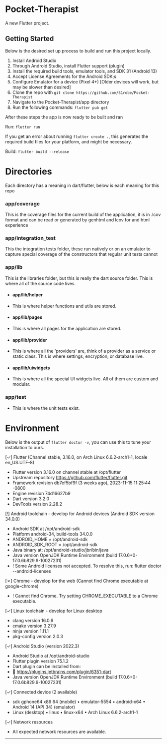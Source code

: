 # Pocket-Therapist

A new Flutter project.

## Getting Started
Below is the desired set up process to build and run this project locally.

1. Install Android Studio
2. Through Android Studio, install Flutter support (plugin)
3. Install the required build tools, emulator tools, and SDK 31 (Android 13)
4. Accept License Agreements for the Android SDK;s
5. Configure Emulator for a device (Pixel 4+) [Older devices will work, but may be slower than desired]
6. Clone the repo with `git clone https://github.com/S1robe/Pocket-Therapist`
7. Navigate to the Pocket-Therapist/app directory
8. Run the following commands: `flutter pub get`

After these steps the app is now ready to be built and ran

Run: `flutter run`

If you get an error about running `flutter create .`, this generates the required build files for your platform, and might be necessary.

Build: `flutter build --release`


# Directories
Each directory has a meaning in dart/flutter, below is each meaning for this repo

### app/coverage
This is the coverage files for the current build of the application, it is in .lcov format and can be read or generated by genhtml and lcov for and html experience

### app/integration_test
This the integration tests folder, these run natively or on an emulator to capture special coverage of the constructors that regular unit tests cannot

### app/lib
This is the libraries folder, but this is really the dart source folder. This is where all of the source code lives.

- #### app/lib/helper
- This is where helper functions and utils are stored.

- #### app/lib/pages
- This is where all pages for the application are stored.

- #### app/lib/provider
- This is where all the 'providers' are, think of a provider as a service or static class. This is where settings, encryption, or database live.

- #### app/lib/uiwidgets
- This is where all the special UI widgets live. All of them are custom and modular.

### app/test
- This is where the unit tests exist.

# Environment
Below is the output of `flutter doctor -v`, you can use this to tune your installation to ours.


[✓] Flutter (Channel stable, 3.16.0, on Arch Linux 6.6.2-arch1-1, locale en_US.UTF-8)
- Flutter version 3.16.0 on channel stable at /opt/flutter
- Upstream repository https://github.com/flutter/flutter.git
- Framework revision db7ef5bf9f (3 weeks ago), 2023-11-15 11:25:44 -0800
- Engine revision 74d16627b9
- Dart version 3.2.0
- DevTools version 2.28.2

[!] Android toolchain - develop for Android devices (Android SDK version 34.0.0)
- Android SDK at /opt/android-sdk
- Platform android-34, build-tools 34.0.0
- ANDROID_HOME = /opt/android-sdk
- ANDROID_SDK_ROOT = /opt/android-sdk
- Java binary at: /opt/android-studio/jbr/bin/java
- Java version OpenJDK Runtime Environment (build 17.0.6+0-17.0.6b829.9-10027231)
- ! Some Android licenses not accepted. To resolve this, run: flutter doctor --android-licenses

[✗] Chrome - develop for the web (Cannot find Chrome executable at google-chrome)
- ! Cannot find Chrome. Try setting CHROME_EXECUTABLE to a Chrome executable.

[✓] Linux toolchain - develop for Linux desktop
- clang version 16.0.6
- cmake version 3.27.9
- ninja version 1.11.1
- pkg-config version 2.0.3

[✓] Android Studio (version 2022.3)
- Android Studio at /opt/android-studio
- Flutter plugin version 75.1.2
- Dart plugin can be installed from:
- 🔨 https://plugins.jetbrains.com/plugin/6351-dart
- Java version OpenJDK Runtime Environment (build 17.0.6+0-17.0.6b829.9-10027231)

[✓] Connected device (2 available)
- sdk gphone64 x86 64 (mobile) • emulator-5554 • android-x64 • Android 14 (API 34) (emulator)
- Linux (desktop)              • linux         • linux-x64   • Arch Linux 6.6.2-arch1-1

[✓] Network resources
- All expected network resources are available.
****
